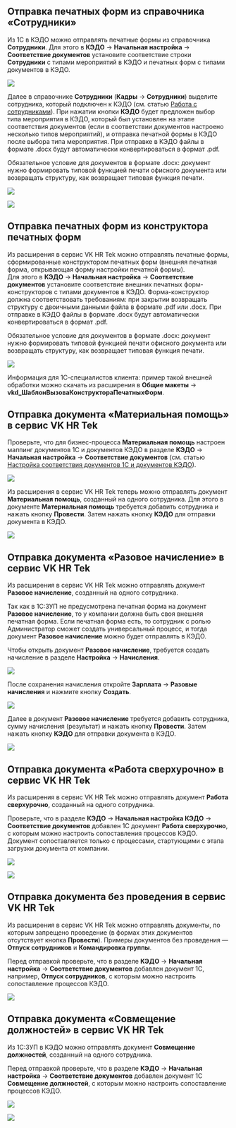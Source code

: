 ## Отправка печатных форм из справочника «Сотрудники»

Из 1С в КЭДО можно отправлять печатные формы из справочника **Сотрудники**. Для этого в **КЭДО** → **Начальная настройка** → **Соответствие документов** установите соответствие строки **Сотрудники** с типами мероприятий в КЭДО и печатных форм с типами документов в КЭДО.

![](./assets/printed_forms_directory_1.png) 

Далее в справочнике **Сотрудники** (**Кадры** → **Сотрудники**) выделите сотрудника, который подключен к КЭДО (см. статью [Работа с сотрудниками](/ru/1C/user/employees)). При нажатии кнопки **КЭДО** будет предложен выбор типа мероприятия в КЭДО, который был установлен на этапе соответствия документов (если в соответствии документов настроено несколько типов мероприятий), и отправка печатной формы в КЭДО после выбора типа мероприятия. При отправке в КЭДО файлы в формате .docx будут автоматически конвертироваться в формат .pdf.

Обязательное условие для документов в формате .docx: документ нужно формировать типовой функцией печати офисного документа или возвращать структуру, как возвращает типовая функция печати.

![](./assets/printed_forms_directory_2.png)

![](./assets/printed_forms_directory_3.png)

## **Отправка печатных форм из конструктора печатных форм**

Из расширения в сервис VK HR Tek можно отправлять печатные формы, сформированные конструктором печатных форм (внешняя печатная форма, открывающая форму настройки печатной формы).   
Для этого в **КЭДО** → **Начальная настройка** → **Соответствие документов** установите соответствие внешних печатных форм-конструкторов с типами документов в КЭДО. Форма-конструктор должна соответствовать требованиям: при закрытии возвращать структуру с двоичными данными файла в формате .pdf или .docx. При отправке в КЭДО файлы в формате .docx будут автоматически конвертироваться в формат .pdf.

Обязательное условие для документов в формате .docx: документ нужно формировать типовой функцией печати офисного документа или возвращать структуру, как возвращает типовая функция печати.

![](./assets/printed_forms_constructor.png)

Информация для 1С-специалистов клиента: пример такой внешней обработки можно скачать из расширения в **Общие макеты** → **vkd_ШаблонВызоваКонструктораПечатныхФорм**. 

## **Отправка документа «Материальная помощь» в сервис VK HR Tek**

Проверьте, что для бизнес-процесса **Материальная помощь** настроен маппинг документов 1С и документов КЭДО в разделе **КЭДО** → **Начальная настройка** → **Соответствие документов** (см. статью [Настройка соответствия документов 1С и документов КЭДО](/ru/1C/user/mapping)). 

![](./assets/financial_assistance_1.png)

Из расширения в сервис VK HR Tek теперь можно отправлять документ **Материальная помощь**, созданный на одного сотрудника. Для этого в документе **Материальная помощь** требуется добавить сотрудника и нажать кнопку **Провести**. Затем нажать кнопку **КЭДО** для отправки документа в КЭДО. 

![](./assets/financial_assistance_2.png)

## **Отправка документа «Разовое начисление» в сервис VK HR Tek**

Из расширения в сервис VK HR Tek можно отправлять документ **Разовое начисление**, созданный на одного сотрудника. 

<warn>

Так как в 1С:ЗУП не предусмотрена печатная форма на документ **Разовое начисление**, то у компании должна быть своя внешняя печатная форма. Если печатная форма есть, то сотрудник с ролью Администратор сможет создать универсальный процесс, и тогда документ **Разовое начисление** можно будет отправлять в КЭДО.

</warn>

Чтобы открыть документ **Разовое начисление**, требуется создать начисление в разделе **Настройка** → **Начисления**.

![](./assets/financial_assistance_create_1.png)

После сохранения начисления откройте **Зарплата** → **Разовые начисления** и нажмите кнопку **Создать**.

![](./assets/financial_assistance_create_2.png)

Далее в документ **Разовое начисление** требуется добавить сотрудника, сумму начисления (результат) и нажать кнопку **Провести**. Затем нажать кнопку **КЭДО** для отправки документа в КЭДО. 

![](./assets/financial_assistance_kedo.png)

## **Отправка документа «Работа сверхурочно» в сервис VK HR Tek**

Из расширения в сервис VK HR Tek можно отправлять документ **Работа сверхурочно**, созданный на одного сотрудника.

Проверьте, что в разделе **КЭДО** → **Начальная настройка КЭДО** → **Соответствие документов** добавлен 1С документ **Работа сверхурочно**, с которым можно настроить сопоставления процессов КЭДО. Документ сопоставляется только с процессами, стартующими с этапа загрузки документа от компании. 

![](./assets/overtime.png)

![](./assets/overtime_create.png)

## **Отправка документа без проведения в сервис VK HR Tek**

Из расширения в сервис VK HR Tek можно отправлять документы, по которым запрещено проведение (в формах этих документов отсутствует кнопка **Провести**). Примеры документов без проведения — **Отпуск сотрудников** и **Командировка группы**.

Перед отправкой проверьте, что в разделе **КЭДО** → **Начальная настройка** → **Соответствие документов** добавлен документ 1С, например, **Отпуск сотрудников**, с которым можно настроить сопоставление процессов КЭДО.  

![](./assets/doc_without_kedo.png)

## **Отправка документа «Совмещение должностей» в сервис VK HR Tek**

Из 1С:ЗУП в КЭДО можно отправлять документ **Совмещение должностей**, созданный на одного сотрудника.

Перед отправкой проверьте, что в разделе **КЭДО** → **Начальная настройка** → **Соответствие документов** добавлен документ 1С **Совмещение должностей**, с которым можно настроить сопоставление процессов КЭДО. 

![](./assets/combining_positions_1.png)

![](./assets/combining_positions_2.png)